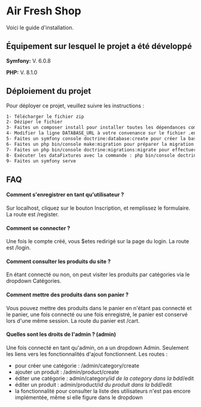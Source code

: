 
# Air Fresh Shop

Voici le guide d'installation.

## Équipement sur lesquel le projet a été développé

**Symfony:** V. 6.0.8

**PHP:** V. 8.1.0


## Déploiement du projet

Pour déployer ce projet, veuillez suivre les instructions :

```bash
1- Télécharger le fichier zip
2- Déziper le fichier
3- Faites un composer install pour installer toutes les dépendances composer du projet
4- Modifier la ligne DATABASE_URL à votre convenance sur le fichier .env
5- Faites un symfony console doctrine:database:create pour créer la base de données
6- Faites un php bin/console make:migration pour préparer la migration
7- Faites un php bin/console doctrine:migrations:migrate pour effectuer la migration
8- Exécuter les dataFixtures avec la commande : php bin/console doctrine:fixtures:load
9- Faites un symfony serve
```


## FAQ

#### Comment s'enregistrer en tant qu'utilisateur ?

Sur localhost, cliquez sur le bouton Inscription, et remplissez le formulaire. La route est /register.

#### Comment se connecter ?

Une fois le compte créé, vous $etes redirigé sur la page du login. La route est /login.

#### Comment consulter les produits du site ?

En étant connecté ou non, on peut visiter les produits par catégories via le dropdown Catégories.

#### Comment mettre des produits dans son panier ?

Vous pouvez mettre des produits dans le panier en n'étant pas connecté et le panier, une fois connecté ou une fois enregistré, le panier est conservé lors d'une même session. La route du panier est /cart. 

#### Quelles sont les droits de l'admin ? (admin)

Une fois connecté en tant qu'admin, on a un dropdown Admin. Seulement les liens vers les fonctionnalités d'ajout fonctionnent. Les routes : 
- pour créer une catégorie : /admin/category/create
- ajouter un produit : /admin/product/create
- éditer une catégorie : admin/category/*id de la category dans la bdd*/edit
- éditer un produit : admin/product/*id du produit dans la bdd*/edit
- la fonctionnalité pour consulter la liste des utilisateurs n'est pas encore implémentée, même si elle figure dans le dropdown
